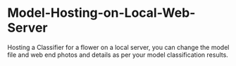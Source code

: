 # Model-Hosting-on-Local-Web-Server
Hosting a Classifier for a flower on a local server, you can change the model file and web end photos and details as per your model classification results.
